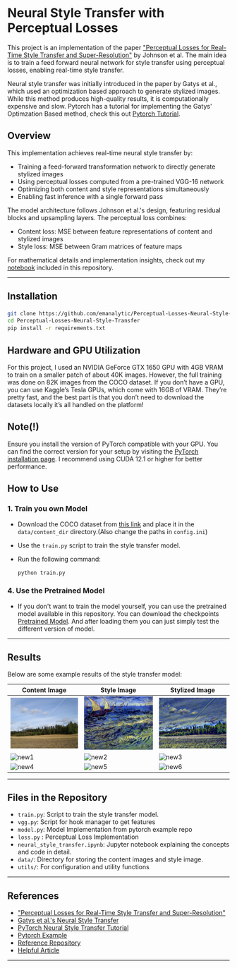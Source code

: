 # Neural Style Transfer with Perceptual Losses

This project is an implementation of the paper ["Perceptual Losses for Real-Time Style Transfer and Super-Resolution"](https://arxiv.org/pdf/1603.08155) by Johnson et al. The main idea is to train a feed forward neural network for style transfer using perceptual losses, enabling real-time style transfer. 

Neural style transfer was initially introduced in the paper by Gatys et al., which used an optimization based approach to generate stylized images. While this method produces high-quality results, it is computationally expensive and slow.
Pytorch has a tutorial for implementing the Gatys' Optimzation Based method, check this out [Pytorch Tutorial](https://pytorch.org/tutorials/advanced/neural_style_tutorial.html). 

## Overview 

This implementation achieves real-time neural style transfer by:

* Training a feed-forward transformation network to directly generate stylized images
* Using perceptual losses computed from a pre-trained VGG-16 network
* Optimizing both content and style representations simultaneously
* Enabling fast inference with a single forward pass

The model architecture follows Johnson et al.'s design, featuring residual blocks and upsampling layers. The perceptual loss combines:

* Content loss: MSE between feature representations of content and stylized images
* Style loss: MSE between Gram matrices of feature maps

For mathematical details and implementation insights, check out my [notebook](https://github.com/emanalytic/Perceptual-Losses-Neural-Style-Transfer/blob/main/notebooks/neural_style_transfer.ipynb) included in this repository.

---
## Installation 

```bash
git clone https://github.com/emanalytic/Perceptual-Losses-Neural-Style-Transfer.git
cd Perceptual-Losses-Neural-Style-Transfer
pip install -r requirements.txt
```

## Hardware and GPU Utilization
For this project, I used an NVIDIA GeForce GTX 1650 GPU with 4GB VRAM to train on a smaller patch of about 40K images. However, the full training was done on 82K images from the COCO dataset.
If you don’t have a GPU, you can use Kaggle’s Tesla GPUs, which come with 16GB of VRAM. They’re pretty fast, and the best part is that you don’t need to download the datasets locally it’s all handled on the platform!
## Note(!)

Ensure you install the version of PyTorch compatible with your GPU. 
You can find the correct version for your setup by visiting the [PyTorch installation page](https://pytorch.org/get-started/locally/).
I recommend using CUDA 12.1 or higher for better performance.

## How to Use
### 1. Train you own Model
- Download the COCO dataset from [this link](https://cocodataset.org/#download) and place it in the `data/content_dir` directory.(Also change the paths in `config.ini`)

- Use the `train.py` script to train the style transfer model.
- Run the following command:
  ```bash
  python train.py 
  ```

### 4. Use the Pretrained Model
- If you don't want to train the model yourself, you can use the pretrained model available in this repository.
  You can download the checkpoints [Pretrained Model](https://github.com/emanalytic/Perceptual-Losses-Neural-Style-Transfer/blob/main/models/checkpoints/).
  And after loading them you can just simply test the different version of model. 
---

## Results
Below are some example results of the style transfer model:

| Content Image | Style Image | Stylized Image |
|---------------|-------------|----------------|
| ![Content](https://github.com/emanalytic/Perceptual-Losses-Neural-Style-Transfer/blob/main/data/content_dir/test_image_01.png) | ![style](https://github.com/emanalytic/Perceptual-Losses-Neural-Style-Transfer/blob/main/data/Vincent_van_Gogh.png) | ![stylized](https://github.com/emanalytic/Perceptual-Losses-Neural-Style-Transfer/blob/main/data/styled_image.png) |
| ![new1](URL_for_new_image_1) | ![new2](URL_for_new_image_2) | ![new3](URL_for_new_image_3) |
| ![new4](URL_for_new_image_4) | ![new5](URL_for_new_image_5) | ![new6](URL_for_new_image_6) |


---

## Files in the Repository

- `train.py`: Script to train the style transfer model.
- `vgg.py`: Script for hook manager to get features
- `model.py`: Model Implementation from pytorch example repo
- `loss.py` : Perceptual Loss Implementation
- `neural_style_transfer.ipynb`: Jupyter notebook explaining the concepts and code in detail.
- `data/`: Directory for storing the content images and style image.
- `utils/`: For configuration and utility functions 
---

## References

- ["Perceptual Losses for Real-Time Style Transfer and Super-Resolution"](https://arxiv.org/pdf/1603.08155)
- [Gatys et al.'s Neural Style Transfer](https://arxiv.org/pdf/1508.06576)
- [PyTorch Neural Style Transfer Tutorial](https://pytorch.org/tutorials/advanced/neural_style_tutorial.html)
- [Pytorch Example](https://github.com/pytorch/examples)
- [Reference Repository](https://github.com/francislata/Perceptual-Losses/tree/master)
- [Helpful Article](https://sh-tsang.medium.com/brief-review-perceptual-losses-for-real-time-style-transfer-and-super-resolution-ac4fd2658b8)
---

